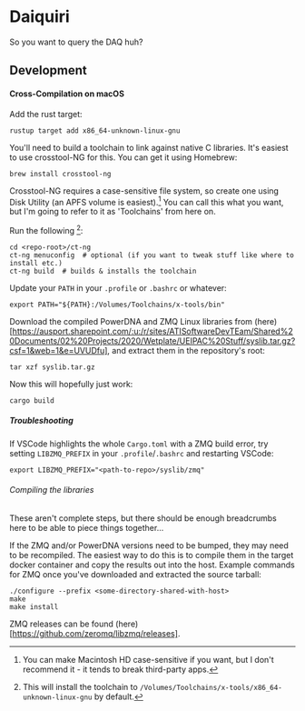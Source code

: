 Daiquiri
========

So you want to query the DAQ huh?


Development
-----------

#### Cross-Compilation on macOS ####

Add the rust target:

```shell script
rustup target add x86_64-unknown-linux-gnu
```

You'll need to build a toolchain to link against native C libraries. It's easiest to use
crosstool-NG for this. You can get it using Homebrew:

```shell script
brew install crosstool-ng
```

Crosstool-NG requires a case-sensitive file system, so create one using Disk Utility (an APFS
volume is easiest).[^1] You can call this what you want, but I'm going to refer to it as
'Toolchains' from here on.

Run the following [^2]:
```shell script
cd <repo-root>/ct-ng
ct-ng menuconfig  # optional (if you want to tweak stuff like where to install etc.)
ct-ng build  # builds & installs the toolchain
```

Update your `PATH` in your `.profile` or `.bashrc` or whatever:
```shell script
export PATH="${PATH}:/Volumes/Toolchains/x-tools/bin"
```

Download the compiled PowerDNA and ZMQ Linux libraries from (here)[https://ausport.sharepoint.com/:u:/r/sites/ATISoftwareDevTEam/Shared%20Documents/02%20Projects/2020/Wetplate/UEIPAC%20Stuff/syslib.tar.gz?csf=1&web=1&e=UVUDfu],
and extract them in the repository's root:
```shell script
tar xzf syslib.tar.gz
```

Now this will hopefully just work:
```shell script
cargo build
```

##### Troubleshooting #####

If VSCode highlights the whole `Cargo.toml` with a ZMQ build error, try setting
`LIBZMQ_PREFIX` in your `.profile`/`.bashrc` and restarting VSCode:
```shell script
export LIBZMQ_PREFIX="<path-to-repo>/syslib/zmq"
```

###### Compiling the libraries ######

These aren't complete steps, but there should be enough breadcrumbs here to be able to piece
things together...

If the ZMQ and/or PowerDNA versions need to be bumped, they may need to be recompiled. The
easiest way to do this is to compile them in the target docker container and copy the results
out into the host. Example commands for ZMQ once you've downloaded and extracted the source
tarball:

```shell script
./configure --prefix <some-directory-shared-with-host>
make
make install
```

ZMQ releases can be found (here)[https://github.com/zeromq/libzmq/releases].


[^1]: You can make Macintosh HD case-sensitive if you want, but I don't recommend it - it
tends to break third-party apps.

[^2]: This will install the toolchain to
`/Volumes/Toolchains/x-tools/x86_64-unknown-linux-gnu` by default.
